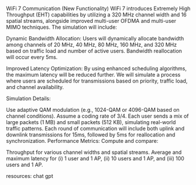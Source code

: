 WiFi 7 Communication (New Functionality)
WiFi 7 introduces Extremely High Throughput (EHT) capabilities by utilizing a 320 MHz channel width and 16 spatial streams, alongside improved multi-user OFDMA and multi-user MIMO techniques. The simulation will include:

Dynamic Bandwidth Allocation:
Users will dynamically allocate bandwidth among channels of 20 MHz, 40 MHz, 80 MHz, 160 MHz, and 320 MHz based on traffic load and number of active users. Bandwidth reallocation will occur every 5ms.

Improved Latency Optimization:
By using enhanced scheduling algorithms, the maximum latency will be reduced further. We will simulate a process where users are scheduled for transmissions based on priority, traffic load, and channel availability.

Simulation Details:

Use adaptive QAM modulation (e.g., 1024-QAM or 4096-QAM based on channel conditions).
Assume a coding rate of 3/4.
Each user sends a mix of large packets (1 MB) and small packets (512 KB), simulating real-world traffic patterns.
Each round of communication will include both uplink and downlink transmissions for 15ms, followed by 5ms for reallocation and synchronization.
Performance Metrics:
Compute and compare:

Throughput for various channel widths and spatial streams.
Average and maximum latency for (i) 1 user and 1 AP, (ii) 10 users and 1 AP, and (iii) 100 users and 1 AP.


resources:
chat gpt